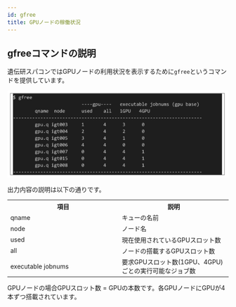 ```yaml
---
id: gfree
title: GPUノードの稼働状況
---
```


## gfreeコマンドの説明

遺伝研スパコンではGPUノードの利用状況を表示するために`gfree`というコマンドを提供しています。


![figure](gfree.png)

出力内容の説明は以下の通りです。

<table>
<tr>
	<th width="300">項目</th><th width="300">説明</th>
</tr>
<tr>
	<td>qname</td><td>キューの名前</td>
</tr>
<tr>
    <td>node</td><td>ノード名</td>
</tr>
<tr>
	<td>used</td><td>現在使用されているGPUスロット数</td>
</tr>
<tr>
	<td>all</td><td>ノードの搭載するGPUスロット数</td>
</tr>
<tr>
	<td>executable jobnums</td><td>要求GPUスロット数(1GPU、4GPU)ごとの実行可能なジョブ数</td>
</tr>
</table>

GPUノードの場合GPUスロット数 = GPUの本数です。各GPUノードにGPUが4本ずつ搭載されています。
